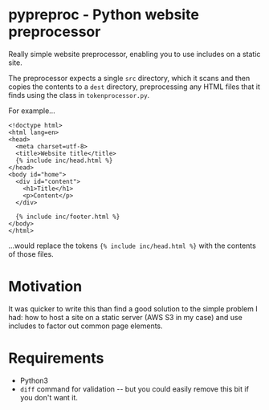 # pypreproc - Python website preprocessor

Really simple website preprocessor, enabling you to use includes on a static site. 

The preprocessor expects a single `src` directory, which it scans and then copies the contents 
to a `dest` directory, preprocessing any HTML files that it finds using the class in `tokenprocessor.py`.

For example...

```
<!doctype html>
<html lang=en>
<head>
  <meta charset=utf-8>
  <title>Website title</title>
  {% include inc/head.html %}
</head>
<body id="home">
  <div id="content">
    <h1>Title</h1>
    <p>Content</p>
  </div>

  {% include inc/footer.html %}
</body>
</html>
```

...would replace the tokens `{% include inc/head.html %}` with the contents of those files. 

# Motivation

It was quicker to write this than find a good solution to the simple problem I had: how to host a site on a static server (AWS S3 in my case) and use includes to factor out common page elements. 

# Requirements

* Python3
* `diff` command for validation -- but you could easily remove this bit if you don't want it. 
